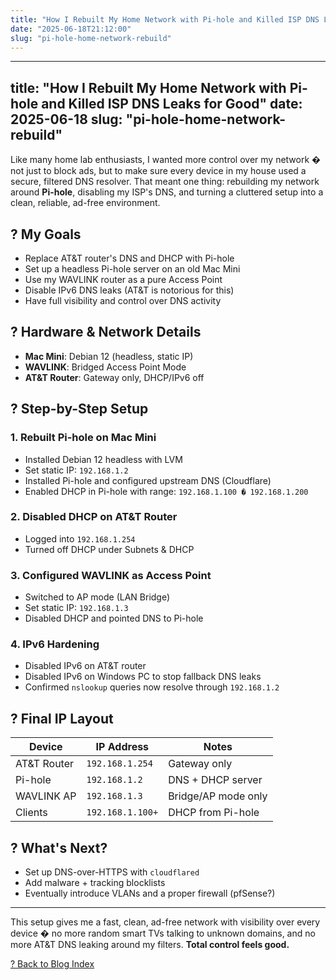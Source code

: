 ```yaml
---
title: "How I Rebuilt My Home Network with Pi-hole and Killed ISP DNS Leaks for Good"
date: "2025-06-18T21:12:00"
slug: "pi-hole-home-network-rebuild"
---
```


---
title: "How I Rebuilt My Home Network with Pi-hole and Killed ISP DNS Leaks for Good"
date: 2025-06-18
slug: "pi-hole-home-network-rebuild"
---

Like many home lab enthusiasts, I wanted more control over my network � not just to block ads, but to make sure every device in my house used a secure, filtered DNS resolver. That meant one thing: rebuilding my network around **Pi-hole**, disabling my ISP's DNS, and turning a cluttered setup into a clean, reliable, ad-free environment.

## ? My Goals

- Replace AT&T router's DNS and DHCP with Pi-hole  
- Set up a headless Pi-hole server on an old Mac Mini  
- Use my WAVLINK router as a pure Access Point  
- Disable IPv6 DNS leaks (AT&T is notorious for this)  
- Have full visibility and control over DNS activity  

## ? Hardware & Network Details

- **Mac Mini**: Debian 12 (headless, static IP)  
- **WAVLINK**: Bridged Access Point Mode  
- **AT&T Router**: Gateway only, DHCP/IPv6 off  

## ? Step-by-Step Setup

### 1. Rebuilt Pi-hole on Mac Mini

- Installed Debian 12 headless with LVM  
- Set static IP: `192.168.1.2`  
- Installed Pi-hole and configured upstream DNS (Cloudflare)  
- Enabled DHCP in Pi-hole with range: `192.168.1.100 � 192.168.1.200`  

### 2. Disabled DHCP on AT&T Router

- Logged into `192.168.1.254`  
- Turned off DHCP under Subnets & DHCP  

### 3. Configured WAVLINK as Access Point

- Switched to AP mode (LAN Bridge)  
- Set static IP: `192.168.1.3`  
- Disabled DHCP and pointed DNS to Pi-hole  

### 4. IPv6 Hardening

- Disabled IPv6 on AT&T router  
- Disabled IPv6 on Windows PC to stop fallback DNS leaks  
- Confirmed `nslookup` queries now resolve through `192.168.1.2`  

## ? Final IP Layout

| Device        | IP Address       | Notes                       |
|---------------|------------------|-----------------------------|
| AT&T Router   | `192.168.1.254`  | Gateway only                |
| Pi-hole       | `192.168.1.2`    | DNS + DHCP server           |
| WAVLINK AP    | `192.168.1.3`    | Bridge/AP mode only         |
| Clients       | `192.168.1.100+` | DHCP from Pi-hole           |

## ? What's Next?

- Set up DNS-over-HTTPS with `cloudflared`  
- Add malware + tracking blocklists  
- Eventually introduce VLANs and a proper firewall (pfSense?)  

---

This setup gives me a fast, clean, ad-free network with visibility over every device � no more random smart TVs talking to unknown domains, and no more AT&T DNS leaking around my filters. **Total control feels good.**

[? Back to Blog Index](/blog)
